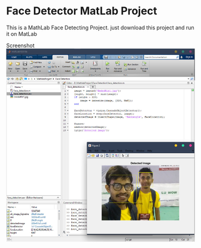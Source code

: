 # Face Detector MatLab Project

This is a MathLab Face Detecting Project. just download this project and run it on MatLab


Screenshot
![Alt text](https://github.com/Riz1ahmed/FaceDetector/blob/main/Screenshot/SS.jpg "Optional title")
